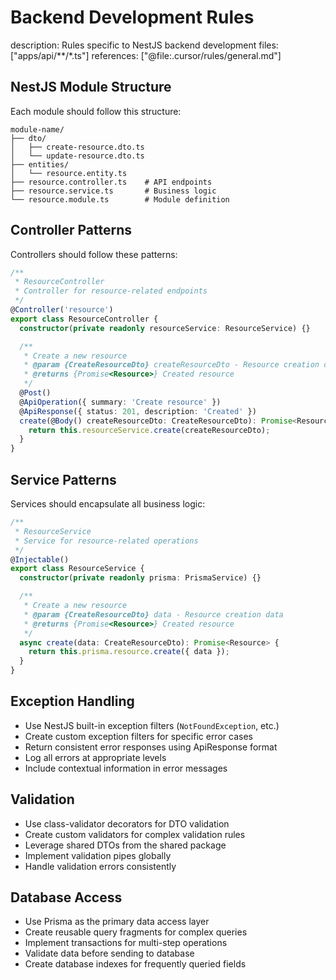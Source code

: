 # Backend Development Rules
description: Rules specific to NestJS backend development
files: ["apps/api/**/*.ts"]
references: ["@file:.cursor/rules/general.md"]

## NestJS Module Structure

Each module should follow this structure:

```
module-name/
├── dto/
│   ├── create-resource.dto.ts
│   └── update-resource.dto.ts
├── entities/
│   └── resource.entity.ts
├── resource.controller.ts    # API endpoints
├── resource.service.ts       # Business logic
└── resource.module.ts        # Module definition
```

## Controller Patterns

Controllers should follow these patterns:

```typescript
/**
 * ResourceController
 * Controller for resource-related endpoints
 */
@Controller('resource')
export class ResourceController {
  constructor(private readonly resourceService: ResourceService) {}

  /**
   * Create a new resource
   * @param {CreateResourceDto} createResourceDto - Resource creation data
   * @returns {Promise<Resource>} Created resource
   */
  @Post()
  @ApiOperation({ summary: 'Create resource' })
  @ApiResponse({ status: 201, description: 'Created' })
  create(@Body() createResourceDto: CreateResourceDto): Promise<Resource> {
    return this.resourceService.create(createResourceDto);
  }
}
```

## Service Patterns

Services should encapsulate all business logic:

```typescript
/**
 * ResourceService
 * Service for resource-related operations
 */
@Injectable()
export class ResourceService {
  constructor(private readonly prisma: PrismaService) {}

  /**
   * Create a new resource
   * @param {CreateResourceDto} data - Resource creation data
   * @returns {Promise<Resource>} Created resource
   */
  async create(data: CreateResourceDto): Promise<Resource> {
    return this.prisma.resource.create({ data });
  }
}
```

## Exception Handling

- Use NestJS built-in exception filters (`NotFoundException`, etc.)
- Create custom exception filters for specific error cases
- Return consistent error responses using ApiResponse format
- Log all errors at appropriate levels
- Include contextual information in error messages

## Validation

- Use class-validator decorators for DTO validation
- Create custom validators for complex validation rules
- Leverage shared DTOs from the shared package
- Implement validation pipes globally
- Handle validation errors consistently

## Database Access

- Use Prisma as the primary data access layer
- Create reusable query fragments for complex queries
- Implement transactions for multi-step operations
- Validate data before sending to database
- Create database indexes for frequently queried fields 